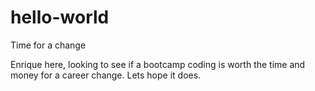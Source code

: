# hello-world
Time for a change

Enrique here, looking to see if a bootcamp coding is worth the time and money for a career change.
Lets hope it does.
